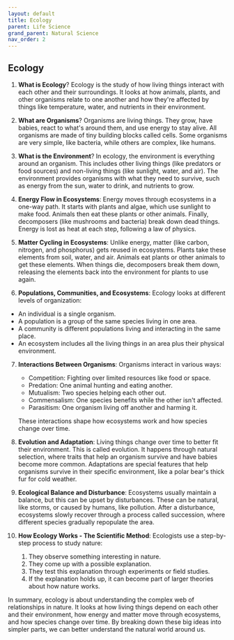 ```yaml
---
layout: default
title: Ecology
parent: Life Science
grand_parent: Natural Science
nav_order: 2
---
```


## Ecology

1. **What is Ecology**? Ecology is the study of how living things interact with each other and their surroundings. It looks at how animals, plants, and other organisms relate to one another and how they're affected by things like temperature, water, and nutrients in their environment.

2. **What are Organisms**? Organisms are living things. They grow, have babies, react to what's around them, and use energy to stay alive. All organisms are made of tiny building blocks called cells. Some organisms are very simple, like bacteria, while others are complex, like humans.

3. **What is the Environment**? In ecology, the environment is everything around an organism. This includes other living things (like predators or food sources) and non-living things (like sunlight, water, and air). The environment provides organisms with what they need to survive, such as energy from the sun, water to drink, and nutrients to grow.

4. **Energy Flow in Ecosystems**: Energy moves through ecosystems in a one-way path. It starts with plants and algae, which use sunlight to make food. Animals then eat these plants or other animals. Finally, decomposers (like mushrooms and bacteria) break down dead things. Energy is lost as heat at each step, following a law of physics.

5. **Matter Cycling in Ecosystems**: Unlike energy, matter (like carbon, nitrogen, and phosphorus) gets reused in ecosystems. Plants take these elements from soil, water, and air. Animals eat plants or other animals to get these elements. When things die, decomposers break them down, releasing the elements back into the environment for plants to use again.

6. **Populations, Communities, and Ecosystems**: Ecology looks at different levels of organization:
- An individual is a single organism.
- A population is a group of the same species living in one area.
- A community is different populations living and interacting in the same place.
- An ecosystem includes all the living things in an area plus their physical environment.

7. **Interactions Between Organisms**: Organisms interact in various ways:
    - Competition: Fighting over limited resources like food or space.
    - Predation: One animal hunting and eating another.
    - Mutualism: Two species helping each other out.
    - Commensalism: One species benefits while the other isn't affected.
    - Parasitism: One organism living off another and harming it.
   
    These interactions shape how ecosystems work and how species change over time.

8. **Evolution and Adaptation**: Living things change over time to better fit their environment. This is called evolution. It happens through natural selection, where traits that help an organism survive and have babies become more common. Adaptations are special features that help organisms survive in their specific environment, like a polar bear's thick fur for cold weather.

9. **Ecological Balance and Disturbance**: Ecosystems usually maintain a balance, but this can be upset by disturbances. These can be natural, like storms, or caused by humans, like pollution. After a disturbance, ecosystems slowly recover through a process called succession, where different species gradually repopulate the area.

10. **How Ecology Works - The Scientific Method**: Ecologists use a step-by-step process to study nature:
    1. They observe something interesting in nature.
    2. They come up with a possible explanation.
    3. They test this explanation through experiments or field studies.
    4. If the explanation holds up, it can become part of larger theories about how nature works.

In summary, ecology is about understanding the complex web of relationships in nature. It looks at how living things depend on each other and their environment, how energy and matter move through ecosystems, and how species change over time. By breaking down these big ideas into simpler parts, we can better understand the natural world around us.

